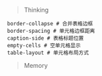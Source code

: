 > Thinking

```
border-collapse # 合并表格边框
border-spacing # 单元格边框距离
caption-side # 表格标题位置
empty-cells # 空单元格显示
table-layout # 单元格布局方式
```

> Memory

```

```

